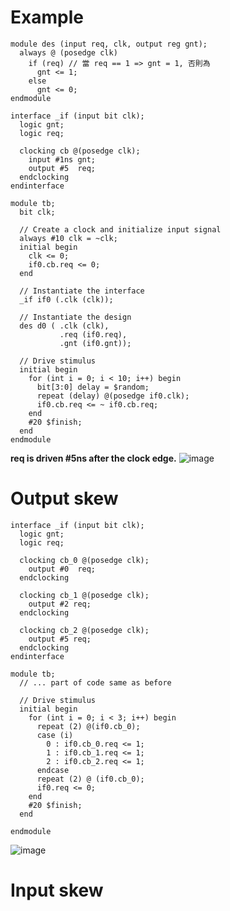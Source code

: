 # Example
```
module des (input req, clk, output reg gnt);
  always @ (posedge clk)
    if (req) // 當 req == 1 => gnt = 1, 否則為
      gnt <= 1;
  	else
      gnt <= 0;
endmodule

interface _if (input bit clk);
  logic gnt;
  logic req;

  clocking cb @(posedge clk);
    input #1ns gnt;
    output #5  req;
  endclocking
endinterface

module tb;
  bit clk;

  // Create a clock and initialize input signal
  always #10 clk = ~clk;
  initial begin
    clk <= 0;
    if0.cb.req <= 0;
  end

  // Instantiate the interface
  _if if0 (.clk (clk));

  // Instantiate the design
  des d0 ( .clk (clk),
           .req (if0.req),
           .gnt (if0.gnt));

  // Drive stimulus
  initial begin
    for (int i = 0; i < 10; i++) begin
      bit[3:0] delay = $random;
      repeat (delay) @(posedge if0.clk);
      if0.cb.req <= ~ if0.cb.req;
    end
    #20 $finish;
  end
endmodule
```
**req is driven #5ns after the clock edge.**
![image](https://github.com/user-attachments/assets/f0395ddd-4f99-4d86-b20f-4a8a9c7f1c8d)

# Output skew
```
interface _if (input bit clk);
  logic gnt;
  logic req;

  clocking cb_0 @(posedge clk);
    output #0  req;
  endclocking

  clocking cb_1 @(posedge clk);
    output #2 req;
  endclocking

  clocking cb_2 @(posedge clk);
    output #5 req;
  endclocking
endinterface

module tb;
  // ... part of code same as before

  // Drive stimulus
  initial begin
    for (int i = 0; i < 3; i++) begin
      repeat (2) @(if0.cb_0);
      case (i)
      	0 : if0.cb_0.req <= 1;
        1 : if0.cb_1.req <= 1;
        2 : if0.cb_2.req <= 1;
      endcase
      repeat (2) @ (if0.cb_0);
      if0.req <= 0;
    end
    #20 $finish;
  end

endmodule
```
![image](https://github.com/user-attachments/assets/0354852b-7cf3-48f0-8e80-d28b60b9010e)


# Input skew
```

```
